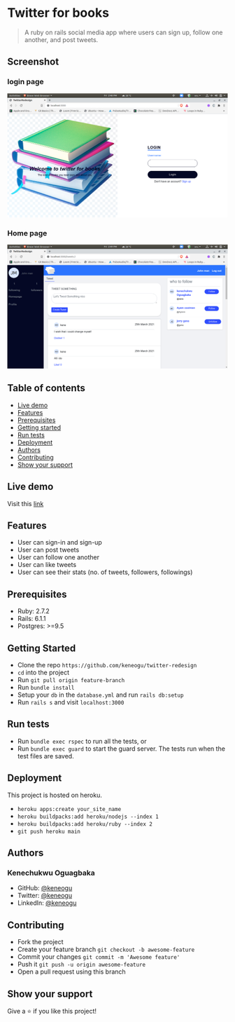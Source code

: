 # Twitter for books

> A ruby on rails social media app where users can sign up, follow one another,
> and post tweets.

## Screenshot

### login page
![App screenshot](app/assets/images/login.png)

### Home page
![App screenshot](app/assets/images/homepage.png)

## Table of contents

- [Live demo](#live-demo)
- [Features](#features)
- [Prerequisites](#prerequisites)
- [Getting started](#getting-started)
- [Run tests](#run-tests)
- [Deployment](#deployment)
- [Authors](#authors)
- [Contributing](#contributing)
- [Show your support](#show-your-support)

## Live demo

Visit this [link]()

## Features

- User can sign-in and sign-up
- User can post tweets
- User can follow one another
- User can like tweets
- User can see their stats (no. of tweets, followers, followings)

## Prerequisites

- Ruby: 2.7.2
- Rails: 6.1.1
- Postgres: >=9.5

## Getting Started

- Clone the repo `https://github.com/keneogu/twitter-redesign`
- `cd` into the project
- Run `git pull origin feature-branch`
- Run `bundle install`
- Setup your `db` in the `database.yml` and run `rails db:setup`
- Run `rails s` and visit `localhost:3000`

## Run tests

- Run `bundle exec rspec` to run all the tests, or
- Run `bundle exec guard` to start the guard server. The tests run when the test
  files are saved.

## Deployment

This project is hosted on heroku.

- `heroku apps:create your_site_name`
- `heroku buildpacks:add heroku/nodejs --index 1`
- `heroku buildpacks:add heroku/ruby --index 2`
- `git push heroku main`

## Authors

### Kenechukwu Oguagbaka

- GitHub: [@keneogu](https://github.com/keneogu)
- Twitter: [@keneogu](https://twitter.com/keneogu)
- LinkedIn: [@keneogu](https://www.linkedin.com/in/kene-ogu/)

## Contributing

- Fork the project
- Create your feature branch `git checkout -b awesome-feature`
- Commit your changes `git commit -m 'Awesome feature'`
- Push it `git push -u origin awesome-feature`
- Open a pull request using this branch

## Show your support

Give a ⭐️ if you like this project!
